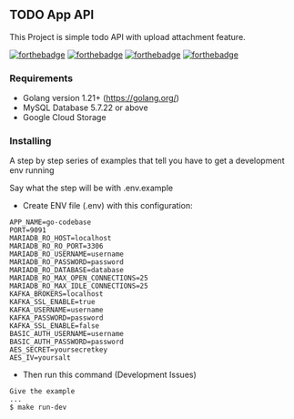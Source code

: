 ## TODO App API
This Project is simple todo API with upload attachment feature.


[![forthebadge](https://forthebadge.com/images/badges/made-with-go.svg)](https://forthebadge.com) 
[![forthebadge](https://forthebadge.com/images/badges/built-with-love.svg)](https://forthebadge.com)
[![forthebadge](https://forthebadge.com/images/badges/contains-technical-debt.svg)](https://forthebadge.com)
[![forthebadge](https://forthebadge.com/images/badges/check-it-out.svg)](https://forthebadge.com)

### Requirements
- Golang version 1.21+ (https://golang.org/)
- MySQL Database 5.7.22 or above
- Google Cloud Storage


### Installing

A step by step series of examples that tell you have to get a development env running

Say what the step will be with .env.example
- Create ENV file (.env) with this configuration:
```
APP_NAME=go-codebase
PORT=9091
MARIADB_RO_HOST=localhost
MARIADB_RO_RO_PORT=3306
MARIADB_RO_USERNAME=username
MARIADB_RO_PASSWORD=password
MARIADB_RO_DATABASE=database
MARIADB_RO_MAX_OPEN_CONNECTIONS=25
MARIADB_RO_MAX_IDLE_CONNECTIONS=25
KAFKA_BROKERS=localhost
KAFKA_SSL_ENABLE=true
KAFKA_USERNAME=username
KAFKA_PASSWORD=password
KAFKA_SSL_ENABLE=false
BASIC_AUTH_USERNAME=username
BASIC_AUTH_PASSWORD=password
AES_SECRET=yoursecretkey
AES_IV=yoursalt
```
- Then run this command (Development Issues)
```
Give the example
...
$ make run-dev
```
